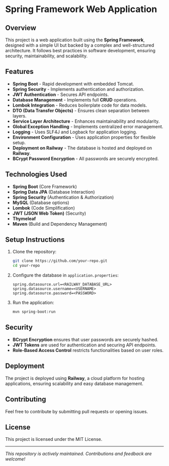 # Spring Framework Web Application

## Overview
This project is a web application built using the **Spring Framework**, designed with a simple UI but backed by a complex and well-structured architecture. It follows best practices in software development, ensuring security, maintainability, and scalability.

## Features
- **Spring Boot** - Rapid development with embedded Tomcat.
- **Spring Security** - Implements authentication and authorization.
- **JWT Authentication** - Secures API endpoints.
- **Database Management** - Implements full **CRUD** operations.
- **Lombok Integration** - Reduces boilerplate code for data models.
- **DTO (Data Transfer Objects)** - Ensures clean separation between layers.
- **Service Layer Architecture** - Enhances maintainability and modularity.
- **Global Exception Handling** - Implements centralized error management.
- **Logging** - Uses SLF4J and Logback for application logging.
- **Environment Configuration** - Uses application properties for flexible setup.
- **Deployment on Railway** - The database is hosted and deployed on **Railway**.
- **BCrypt Password Encryption** - All passwords are securely encrypted.

## Technologies Used
- **Spring Boot** (Core Framework)
- **Spring Data JPA** (Database Interaction)
- **Spring Security** (Authentication & Authorization)
- **MySQL** (Database options)
- **Lombok** (Code Simplification)
- **JWT (JSON Web Token)** (Security)
- **Thymeleaf**
- **Maven** (Build and Dependency Management)


## Setup Instructions
1. Clone the repository:
   ```bash
   git clone https://github.com/your-repo.git
   cd your-repo
   ```
2. Configure the database in `application.properties`:
   ```properties
   spring.datasource.url=<RAILWAY_DATABASE_URL>
   spring.datasource.username=<USERNAME>
   spring.datasource.password=<PASSWORD>
   ```
3. Run the application:
   ```bash
   mvn spring-boot:run
   ```

## Security
- **BCrypt Encryption** ensures that user passwords are securely hashed.
- **JWT Tokens** are used for authentication and securing API endpoints.
- **Role-Based Access Control** restricts functionalities based on user roles.

## Deployment
The project is deployed using **Railway**, a cloud platform for hosting applications, ensuring scalability and easy database management.

## Contributing
Feel free to contribute by submitting pull requests or opening issues.

## License
This project is licensed under the MIT License.

---

_This repository is actively maintained. Contributions and feedback are welcome!_

